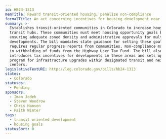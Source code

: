 ```yaml
---
id: HB24-1313
memTitle: Reward transit-oriented housing; penalize non-compliance
formalTitle: An act concerning incentives for housing development near transit
summary: >-
  Establishes transit-oriented communities in Colorado to increase housing near
  transit hubs. These communities must meet housing opportunity goals by
  ensuring adequate zoned density and administrative approvals for multifamily
  developments. The bill mandates state guidance for setting these goals and
  requires regular progress reports from communities. Non-compliance may result
  in withholding of funds from the Highway User Tax Fund. The bill also
  introduces tax incentives for developments in these areas and sets up a grant
  program for infrastructure upgrades within designated transit and neighborhood
  centers.
legislativeTextURI: http://leg.colorado.gov/bills/hb24-1313
states:
  - Colorado
statuses:
  - Pending
sponsors:
  - Iman Jodeh
  - Steven Woodrow
  - Chris Hansen
  - Faith Winter
tags:
  - transit oriented development
  - housing goals
statusSort: 0
---
```

